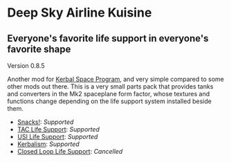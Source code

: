 # Deep Sky Airline Kuisine
## Everyone's favorite life support in everyone's favorite shape
Version 0.8.5
  
Another mod for [Kerbal Space Program](http://www.kerbalspaceprogram.com/), and very simple compared to some other mods out there. This is a very small parts pack that provides tanks and converters in the Mk2 spaceplane form factor, whose textures and functions change depending on the life support system installed beside them.

* [Snacks!](http://forum.kerbalspaceprogram.com/index.php?/topic/149604-12-snacks-continued-v170-friendly-simplified-life-support/): _Supported_
* [TAC Life Support](http://forum.kerbalspaceprogram.com/index.php?/topic/146465-122-tac-life-support-v0129-release-26th-feb-2017/): _Supported_
* [USI Life Support](http://forum.kerbalspaceprogram.com/index.php?/topic/105202-12-usi-life-support-050/): _Supported_
* [Kerbalism](http://forum.kerbalspaceprogram.com/index.php?/topic/137227-122-kerbalism-v120/): _Supported_
* [Closed Loop Life Support](http://forum.kerbalspaceprogram.com/index.php?/topic/108297-121-closed-loop-life-support/): _Cancelled_
